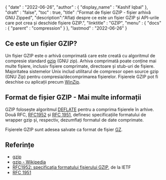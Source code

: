 {
  "date" : "2022-06-26",
  "author" : {
    "display_name" : "Kashif Iqbal"
},
  "draft" : "false",
  "toc" : true,
  "title" :"Format de fișier GZIP - fișier arhivă GNU Zipped",
  "description":"Aflați despre ce este un fișier GZIP și API-urile care pot crea și deschide fișiere GZIP.",
  "linktitle" : "GZIP",
  "menu" : {
    "docs" : {
      "parent" : "compression"
}
},
  "lastmod" : "2022-06-26"
}

## Ce este un fișier GZIP?

Un fișier GZIP este o arhivă comprimată care este creată cu algoritmul de compresie standard [gzip](https://en.wikipedia.org/wiki/Gzip) (GNU zip). Arhiva comprimată poate conține mai multe fișiere, inclusiv fișiere comprimate, directoare și stub-uri de fișiere. Majoritatea sistemelor Unix includ utilitarul de compresor open source gzip (GNU Zip) pentru compresia/decomprimarea fișierelor. Fișierele GZIP pot fi deschise cu aplicații precum [WinZip](https://www.winzip.com/en/).

## Format de fișier GZIP - Mai multe informații

GZIP folosește algoritmul [DEFLATE](https://en.wikipedia.org/wiki/DEFLATE) pentru a comprima fișierele în arhive. Două RFC, [RFC1952](https://tools.ietf.org/html/rfc1952) și [RFC 1951](https://tools.ietf.org/html/rfc1951), definesc specificațiile formatului de wrapper gzip și, respectiv, dezumflați formatul de date comprimate.

Fișierele GZIP sunt adesea salvate ca format de fișier [GZ](/ro/compression/gz/).

## Referințe

* [gzip](http://www.gzip.org/)
* [gzip - Wikipedia](https://en.wikipedia.org/wiki/Gzip)
* [RFC1952: specificația formatului fișierului GZIP](https://datatracker.ietf.org/doc/html/rfc1952), de la IETF
* [RFC 1951](https://tools.ietf.org/html/rfc1951)

